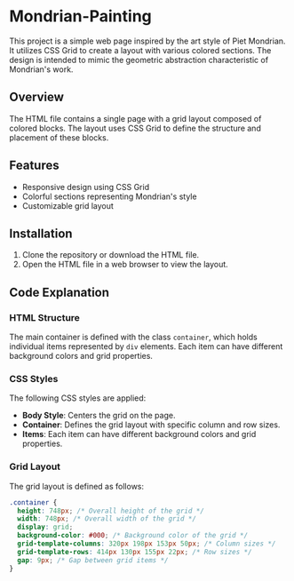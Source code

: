 # Mondrian-Painting

This project is a simple web page inspired by the art style of Piet Mondrian. It utilizes CSS Grid to create a layout with various colored sections. The design is intended to mimic the geometric abstraction characteristic of Mondrian's work.

## Overview

The HTML file contains a single page with a grid layout composed of colored blocks. The layout uses CSS Grid to define the structure and placement of these blocks.

## Features

- Responsive design using CSS Grid
- Colorful sections representing Mondrian's style
- Customizable grid layout

## Installation

1. Clone the repository or download the HTML file.
2. Open the HTML file in a web browser to view the layout.

## Code Explanation

### HTML Structure

The main container is defined with the class `container`, which holds individual items represented by `div` elements. Each item can have different background colors and grid properties.

### CSS Styles

The following CSS styles are applied:

- **Body Style**: Centers the grid on the page.
- **Container**: Defines the grid layout with specific column and row sizes.
- **Items**: Each item can have different background colors and grid properties.

### Grid Layout

The grid layout is defined as follows:

```css
.container {
  height: 748px; /* Overall height of the grid */
  width: 748px; /* Overall width of the grid */
  display: grid;
  background-color: #000; /* Background color of the grid */
  grid-template-columns: 320px 198px 153px 50px; /* Column sizes */
  grid-template-rows: 414px 130px 155px 22px; /* Row sizes */
  gap: 9px; /* Gap between grid items */
}
